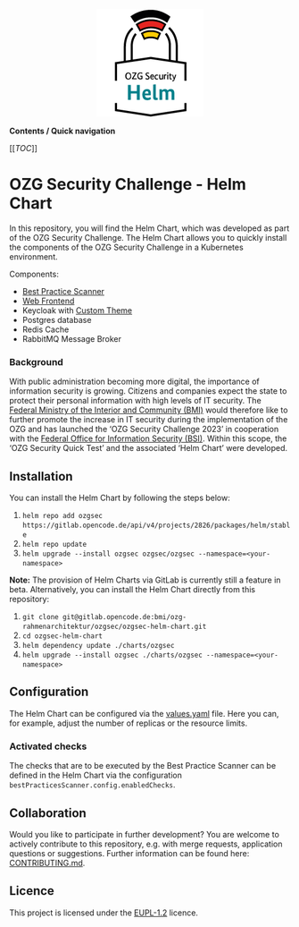 <div align="center">
    <img src="./docs/assets/helm.png" alt="OZG Security Helm Chart" width="192" height="192">
</div>

**Contents / Quick navigation**

[[_TOC_]]

# OZG Security Challenge - Helm Chart

In this repository, you will find the Helm Chart, which was developed as part of the OZG Security Challenge. The Helm Chart allows you to quickly install the components of the OZG Security Challenge in a Kubernetes environment.

Components:

- [Best Practice Scanner](https://gitlab.opencode.de/bmi/ozg-rahmenarchitektur/ozgsec/ozgsec-best-practice-scanner)
- [Web Frontend](https://gitlab.opencode.de/bmi/ozg-rahmenarchitektur/ozgsec/ozgsec-web-frontend)
- Keycloak with [Custom Theme](https://gitlab.opencode.de/bmi/ozg-rahmenarchitektur/ozgsec/ozgsec-keycloak)
- Postgres database
- Redis Cache
- RabbitMQ Message Broker

### Background

With public administration becoming more digital, the importance of information security is growing. Citizens and companies expect the state to protect their personal information with high levels of IT security. The [Federal Ministry of the Interior and Community (BMI)](https://www.bmi.bund.de/DE/startseite/startseite-node.html) would therefore like to further promote the increase in IT security during the implementation of the OZG and has launched the ‘OZG Security Challenge 2023’ in cooperation with the [Federal Office for Information Security (BSI)](https://www.bsi.bund.de/DE/Home/home_node.html). Within this scope, the ‘OZG Security Quick Test’ and the associated ‘Helm Chart’ were developed.

## Installation

You can install the Helm Chart by following the steps below:

1. `helm repo add ozgsec https://gitlab.opencode.de/api/v4/projects/2826/packages/helm/stable`
2. `helm repo update`
3. `helm upgrade --install ozgsec ozgsec/ozgsec --namespace=<your-namespace>`

__Note:__ The provision of Helm Charts via GitLab is currently still a feature in beta. Alternatively, you can install the Helm Chart directly from this repository:

1. `git clone git@gitlab.opencode.de:bmi/ozg-rahmenarchitektur/ozgsec/ozgsec-helm-chart.git`
2. `cd ozgsec-helm-chart`
3. `helm dependency update ./charts/ozgsec`
4. `helm upgrade --install ozgsec ./charts/ozgsec --namespace=<your-namespace>`

## Configuration

The Helm Chart can be configured via the [values.yaml](./charts/ozgsec/values.yaml) file. Here you can, for example, adjust the number of replicas or the resource limits.

### Activated checks

The checks that are to be executed by the Best Practice Scanner can be defined in the Helm Chart via the configuration `bestPracticesScanner.config.enabledChecks`. 

## Collaboration

Would you like to participate in further development? You are welcome to actively contribute to this repository, e.g. with merge requests, application questions or suggestions. Further information can be found here: [CONTRIBUTING.md](./CONTRIBUTING-en.md).

## Licence

This project is licensed under the [EUPL-1.2](./LICENSE.md) licence.
